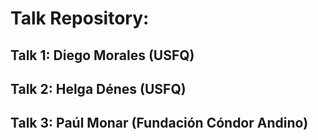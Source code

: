 # Talk Repository:

## Talk 1: Diego Morales (USFQ)

## Talk 2: Helga Dénes (USFQ)

## Talk 3: Paúl Monar (Fundación Cóndor Andino)

